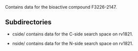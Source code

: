 Contains data for the bioactive compound F3226-2147.

## Subdirectories

- cside/ contains data for the C-side search space on rv1821.

- nside/ contains data for the N-side search space on rv1821.


